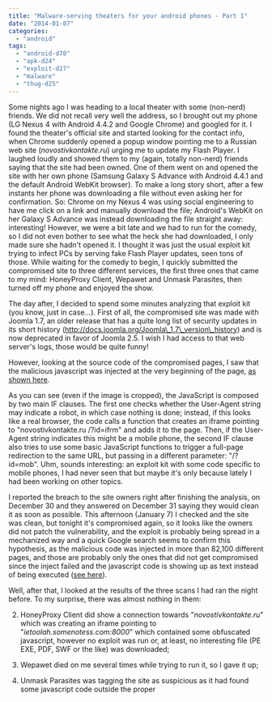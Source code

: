 ```yaml
---
title: "Malware-serving theaters for your android phones - Part 1"
date: "2014-01-07"
categories: 
  - "android"
tags: 
  - "android-d70"
  - "apk-d24"
  - "exploit-d27"
  - "malware"
  - "thug-d25"
---
```


Some nights ago I was heading to a local theater with some (non-nerd) friends. We did not recall very well the address, so I brought out my phone (LG Nexus 4 with Android 4.4.2 and Google Chrome) and googled for it. I found the theater's official site and started looking for the contact info, when Chrome suddenly opened a popup window pointing me to a Russian web site (_novostivkontakte.ru_) urging me to update my Flash Player. I laughed loudly and showed them to my (again, totally non-nerd) friends saying that the site had been owned. One of them went on and opened the site with her own phone (Samsung Galaxy S Advance with Android 4.4.1 and the default Android WebKit browser). To make a long story short, after a few instants her phone was downloading a file without even asking her for confirmation. So: Chrome on my Nexus 4 was using social engineering to have me click on a link and manually download the file; Android's WebKit on her Galaxy S Advance was instead downloading the file straight away: interesting! However, we were a bit late and we had to run for the comedy, so I did not even bother to see what the heck she had downloaded, I only made sure she hadn't opened it. I thought it was just the usual exploit kit trying to infect PCs by serving fake Flash Player updates, seen tons of those. While waiting for the comedy to begin, I quickly submitted the compromised site to three different services, the first three ones that came to my mind: HoneyProxy Client, Wepawet and Unmask Parasites, then turned off my phone and enjoyed the show.  
  
The day after, I decided to spend some minutes analyzing that exploit kit (you know, just in case...). First of all, the compromised site was made with Joomla 1.7, an older release that has a quite long list of security updates in its short history (http://docs.joomla.org/Joomla\_1.7\_version\_history) and is now deprecated in favor of Joomla 2.5. I wish I had access to that web server's logs, those would be quite funny!  
  
However, looking at the source code of the compromised pages, I saw that the malicious javascript was injected at the very beginning of the page, [as shown here](https://www3.honeynet.org/wp-content/uploads/attachments/malicious_javascript.png).  
  
As you can see (even if the image is cropped), the JavaScript is composed by two main IF clauses. The first one checks whether the User-Agent string may indicate a robot, in which case nothing is done; instead, if this looks like a real browser, the code calls a function that creates an iframe pointing to "novostivkontakte.ru /?id=ifrm" and adds it to the page. Then, if the User-Agent string indicates this might be a mobile phone, the second IF clause also tries to use some basic JavaScript functions to trigger a full-page redirection to the same URL, but passing in a different parameter: "/?id=mob". Uhm, sounds interesting: an exploit kit with some code specific to mobile phones, I had never seen that but maybe it's only because lately I had been working on other topics.  
  
I reported the breach to the site owners right after finishing the analysis, on December 30 and they answered on December 31 saying they would clean it as soon as possible. This afternoon (January 7) I checked and the site was clean, but tonight it's compromised again, so it looks like the owners did not patch the vulnerability, and the exploit is probably being spread in a mechanized way and a quick Google search seems to confirm this hypothesis, as the malicious code was injected in more than 82,100 different pages, and those are probably only the ones that did not get compromised since the inject failed and the javascript code is showing up as text instead of being executed ([see here](https://www3.honeynet.org/wp-content/uploads/attachments/novostivkontakte.ru_.png)).  
  
Well, after that, I looked at the results of the three scans I had ran the night before. To my surprise, there was almost nothing in them:  

  
2. HoneyProxy Client did show a connection towards "_novostivkontakte.ru_" which was creating an iframe pointing to "_ietoolah.somenotess.com:8000_" which contained some obfuscated javascript, however no exploit was run or, at least, no interesting file (PE EXE, PDF, SWF or the like) was downloaded;
  
4. Wepawet died on me several times while trying to run it, so I gave it up;
  
6. Unmask Parasites was tagging the site as suspicious as it had found some javascript code outside the proper <script> tags.
  

  
And that was all. So, I decided to run the site through Thug with the default personality (_winxpie60_) and - man! - that was deceiving! Nothing found. Absolutely nothing. Not even a single tiny call to a .ru domain or anything of the like. The only external site was www.facebook.com, which was a legitimate content of the theater's site.  
  
Fortunately, Thug's author Angelo "Buffer" Dell'Aera (our Boss, our Leader, our Shining Star) was wise enough to provide his wonderful tool with an awesome set of different personalities: if the exploit kit did not like Internet Explorer 6, maybe I may fool it with a Galaxy S II with Google Chrome 18 and Android 4.0.3, since it was checking for mobile phones. Guess what, that did the trick! This time, after a few seconds, Thug got redirected to "_novostivkontakte.ru_", which in turn pointed to "_raykola.net_", then to "_real-chudo.ru_" and "_klub0-raduga.ru_", from which three different APKs were downloaded.  
  
For those interested, this is a small excerpt of Thug's JSON logs:  
`"connections": [  
{  
"source": "hxxp:// www.[compromised_site].com /",  
"destination": "hxxp:// novostivkontakte.ru /?id=mob",  
"flags": {},  
"method": "href"  
},  
{  
"source": "hxxp:// www.[compromised_site].com /",  
"destination": "hxxp:// novostivkontakte.ru /?id=mob",  
"flags": {},  
"method": "window open"  
},  
{  
"source": "hxxp:// novostivkontakte.ru /?id=mob",  
"destination": "hxxp:// raykola.net /lpadultbill/d.php?id=u7be70c982f0a1226ae890bc4d7e3dfe9/",  
"flags": {},  
"method": "meta"  
},  
{  
"source": "hxxp:// raykola.net /lpadultbill/d.php?id=u7be70c982f0a1226ae890bc4d7e3dfe9/",  
"destination": "hxxp:// real-chudo.ru /lpadultbill/d.php?id=u7be70c982f0a1226ae890bc4d7e3dfe9%2F",  
"flags": {},  
"method": "http-redirect"  
},  
{  
"source": "hxxp:// real-chudo.ru /tmpsrc/d586495364701f9ec770e3b9df2df318/video.apk",  
"destination": "hxxp:// raykola.net /lpadultbill/d.php?id=u7be70c982f0a1226ae890bc4d7e3dfe9/",  
"flags": {},  
"method": "window open"  
},  
{  
"source": "hxxp:// raykola.net /lpadultbill/d.php?id=u7be70c982f0a1226ae890bc4d7e3dfe9/",  
"destination": "hxxp:// klub0-raduga.ru /lpadultbill/d.php?id=u7be70c982f0a1226ae890bc4d7e3dfe9%2F",  
"flags": {},  
"method": "http-redirect"  
},  
{  
"source": "hxxp:// real-chudo.ru /tmpsrc/d586495364701f9ec770e3b9df2df318/video.apk",  
"destination": "hxxp:// raykola.net /lpadultbill/d.php?id=u7be70c982f0a1226ae890bc4d7e3dfe9",  
"flags": {},  
"method": "href"  
},  
{  
"source": "hxxp:// real-chudo.ru /tmpsrc/d586495364701f9ec770e3b9df2df318/video.apk",  
"destination": "hxxp:// raykola.net /lpadultbill/d.php?id=u7be70c982f0a1226ae890bc4d7e3dfe9",  
"flags": {},  
"method": "window open"  
},  
{  
"source": "hxxp:// raykola.net /lpadultbill/d.php?id=u7be70c982f0a1226ae890bc4d7e3dfe9",  
"destination": "hxxp:// klub0-raduga.ru /lpadultbill/d.php?id=u7be70c982f0a1226ae890bc4d7e3dfe9",  
"flags": {},  
"method": "http-redirect"  
}  
]`  
The same result could be achieved by selecting the iPad personality (_ipadsafari7_) or any other Android one (_galaxy2chrome18_, _galaxy2chrome25_, _galaxy2chrome29_), so it looks like the Exploit Kit is not really making any difference between the actual operating system run by your phone, it's always serving you an Android app.  
  
The three APK files are actually the same app, with three different small changes in their configuration to talk to three different Command&Control servers, but we'll talk about this in a later post. For now, we'll only say they're all three named "video.apk" and that their MD5 sums are [10859e82697955eb2561822e14460463](https://www.virustotal.com/it/file/a36ecd528ecd80dadf3b4c47952aede7df3144eb9d2f5ba1d3771d6be2261b62/analysis/), [91f302fd7c2d1b8fb54248ea128d19e0](https://www.virustotal.com/it/file/8e0a2f6b7101e8caa61a59af4fdfc5b5629b8eac3a9aafcc1d0c8e56b4ddad15/analysis/) and [f6ad9ced69913916038f5bb94433848d](https://www.virustotal.com/it/file/4c7c0bd7ed69614cb58908d6a28d2aa5eeaac2ad6d03cbcad1a9d01f28a14ab9/analysis/).  
  
To sum up things, in this post we've seen about a peculiar Exploit Kit that's being actively spread by some mechanized mean and has already compromised several thousands sites. The exploit kit is behaving in a quite peculiar way as it seems to have been designed with special attention to mobile users (that are currently the only ones that get infected by it), and it's distributing some malicious APKs that are (more or less) well recognized by AV vendors on VirusTotal (23/47). Last but not least, Angelo "Buffer" Dell'Aera confirmed that it's the first time he's seen APKs being distributed that way by an exploit kit, and - to his pride - Thug is able to get them all!  
  
Stay tuned for some further analysis of those APKs by my friend and fellow Sysenter Chapter contributor Andrea De Pasquale!  
  
\---- 
  
January 12, 2014 Update: Even if my original entry point (the theatre's web site) has now been cleaned, the exploit kit is still online and, since January 8, it's using a different domain to serve the APK files. The whole chain is now:  
  
\[infected site\] --> novostivkontakte.ru --> raykola.net --> luchikmail.ru  
  
They also changed the EK's code to better filter the User-Agent strings: now you only get redirected to the APKs if you give a true Android User-Agent; if you give an iPad User-Agent you get redirected to the domain "vk.com" where essentially nothing happens (at least for now).  
  
To know more about the served APKs, here's two interesting posts you may want to read:  

  
- [Malware-serving theaters for your android phones - Part 2](/node/1104) by [Andrea De Pasquale](/user/389)
  
- [Is Android malware served in theatres more sophisticated?](/node/1081) by [Felix Leder](/user/170)
